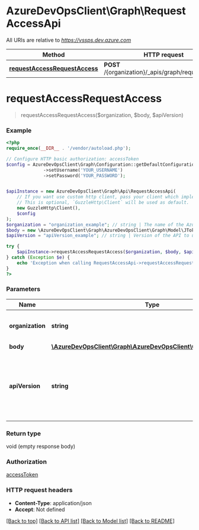 # AzureDevOpsClient\Graph\RequestAccessApi

All URIs are relative to *https://vssps.dev.azure.com*

Method | HTTP request | Description
------------- | ------------- | -------------
[**requestAccessRequestAccess**](RequestAccessApi.md#requestAccessRequestAccess) | **POST** /{organization}/_apis/graph/requestaccess | 


# **requestAccessRequestAccess**
> requestAccessRequestAccess($organization, $body, $apiVersion)





### Example
```php
<?php
require_once(__DIR__ . '/vendor/autoload.php');

// Configure HTTP basic authorization: accessToken
$config = AzureDevOpsClient\Graph\Configuration::getDefaultConfiguration()
              ->setUsername('YOUR_USERNAME')
              ->setPassword('YOUR_PASSWORD');


$apiInstance = new AzureDevOpsClient\Graph\Api\RequestAccessApi(
    // If you want use custom http client, pass your client which implements `GuzzleHttp\ClientInterface`.
    // This is optional, `GuzzleHttp\Client` will be used as default.
    new GuzzleHttp\Client(),
    $config
);
$organization = "organization_example"; // string | The name of the Azure DevOps organization.
$body = new \AzureDevOpsClient\Graph\AzureDevOpsClient\Graph\Model\JToken(); // \AzureDevOpsClient\Graph\AzureDevOpsClient\Graph\Model\JToken | 
$apiVersion = "apiVersion_example"; // string | Version of the API to use.  This should be set to '6.0-preview.1' to use this version of the api.

try {
    $apiInstance->requestAccessRequestAccess($organization, $body, $apiVersion);
} catch (Exception $e) {
    echo 'Exception when calling RequestAccessApi->requestAccessRequestAccess: ', $e->getMessage(), PHP_EOL;
}
?>
```

### Parameters

Name | Type | Description  | Notes
------------- | ------------- | ------------- | -------------
 **organization** | **string**| The name of the Azure DevOps organization. |
 **body** | [**\AzureDevOpsClient\Graph\AzureDevOpsClient\Graph\Model\JToken**](../Model/JToken.md)|  |
 **apiVersion** | **string**| Version of the API to use.  This should be set to &#39;6.0-preview.1&#39; to use this version of the api. |

### Return type

void (empty response body)

### Authorization

[accessToken](../../README.md#accessToken)

### HTTP request headers

 - **Content-Type**: application/json
 - **Accept**: Not defined

[[Back to top]](#) [[Back to API list]](../../README.md#documentation-for-api-endpoints) [[Back to Model list]](../../README.md#documentation-for-models) [[Back to README]](../../README.md)

